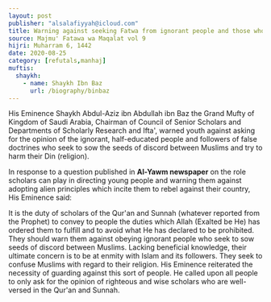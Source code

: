 ```yaml
---
layout: post
publisher: "alsalafiyyah@icloud.com"
title: Warning against seeking Fatwa from ignorant people and those who follow false doctrines
source: Majmu' Fatawa wa Maqalat vol 9
hijri: Muharram 6, 1442
date: 2020-08-25
category: [refutals,manhaj]
muftis:
  shaykh: 
    - name: Shaykh Ibn Baz
      url: /biography/binbaz
---
```


His Eminence Shaykh Abdul-Aziz ibn Abdullah ibn Baz the Grand Mufty of Kingdom of Saudi Arabia, Chairman of Council of Senior Scholars and Departments of Scholarly Research and Ifta', warned youth against asking for the opinion of the ignorant, half-educated people and followers of false doctrines who seek to sow the seeds of discord between Muslims and try to harm their Din (religion).

In response to a question published in **Al-Yawm newspaper** on the role scholars can play in directing young people and warning them against adopting alien principles which incite them to rebel against their country, His Eminence said:

It is the duty of scholars of the Qur'an and Sunnah (whatever reported from the Prophet) to convey to people the duties which Allah (Exalted be He) has ordered them to fulfill and to avoid what He has declared to be prohibited. They should warn them against obeying ignorant people who seek to sow seeds of discord between Muslims. Lacking beneficial knowledge, their ultimate concern is to be at enmity with Islam and its followers. They seek to confuse Muslims with regard to their religion. His Eminence reiterated the necessity of guarding against this sort of people. He called upon all people to only ask for the opinion of righteous and wise scholars who are well-versed in the Qur'an and Sunnah.
